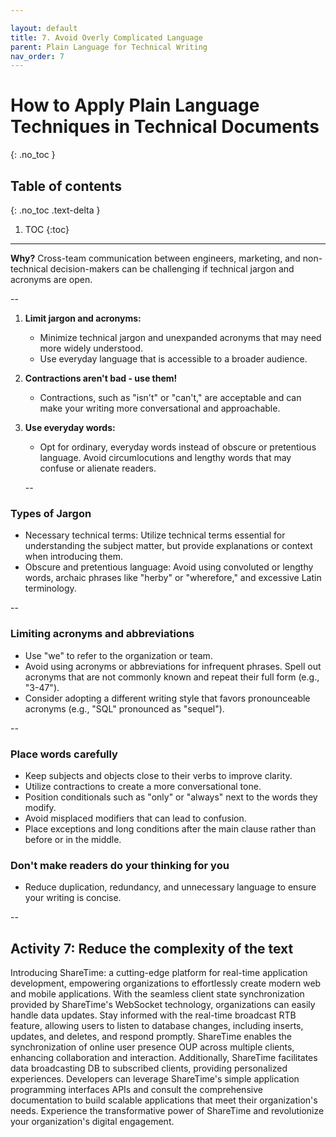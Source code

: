 ```yaml
---

layout: default
title: 7. Avoid Overly Complicated Language
parent: Plain Language for Technical Writing
nav_order: 7
---
```

# How to Apply Plain Language Techniques in Technical Documents

{: .no_toc }

## Table of contents

{: .no_toc .text-delta }

1. TOC
{:toc}

---

**Why?** Cross-team communication between engineers, marketing, and non-technical decision-makers can be challenging if technical jargon and acronyms are open.

--

1. **Limit jargon and acronyms:**
   - Minimize technical jargon and unexpanded acronyms that may need more widely understood.
   - Use everyday language that is accessible to a broader audience.

2. **Contractions aren't bad - use them!**
   - Contractions, such as "isn't" or "can't," are acceptable and can make your writing more conversational and approachable.

3. **Use everyday words:**
   - Opt for ordinary, everyday words instead of obscure or pretentious language. Avoid circumlocutions and lengthy words that may confuse or alienate readers.

   --

### Types of Jargon

- Necessary technical terms: Utilize technical terms essential for understanding the subject matter, but provide explanations or context when introducing them.
- Obscure and pretentious language: Avoid using convoluted or lengthy words, archaic phrases like "herby" or "wherefore," and excessive Latin terminology.

--

### Limiting acronyms and abbreviations

- Use "we" to refer to the organization or team.
- Avoid using acronyms or abbreviations for infrequent phrases. Spell out acronyms that are not commonly known and repeat their full form (e.g., "3-47").
- Consider adopting a different writing style that favors pronounceable acronyms (e.g., "SQL" pronounced as "sequel").

--

### Place words carefully

- Keep subjects and objects close to their verbs to improve clarity.
- Utilize contractions to create a more conversational tone.
- Position conditionals such as "only" or "always" next to the words they modify.
- Avoid misplaced modifiers that can lead to confusion.
- Place exceptions and long conditions after the main clause rather than before or in the middle.

### Don't make readers do your thinking for you

- Reduce duplication, redundancy, and unnecessary language to ensure your writing is concise.

--

## Activity 7: Reduce the complexity of the text

Introducing ShareTime: a cutting-edge platform for real-time application development, empowering organizations to effortlessly create modern web and mobile applications. With the seamless client state synchronization provided by ShareTime's WebSocket technology, organizations can easily handle data updates. Stay informed with the real-time broadcast RTB feature, allowing users to listen to database changes, including inserts, updates, and deletes, and respond promptly. ShareTime enables the synchronization of online user presence OUP across multiple clients, enhancing collaboration and interaction. Additionally, ShareTime facilitates data broadcasting DB to subscribed clients, providing personalized experiences. Developers can leverage ShareTime's simple application programming interfaces APIs and consult the comprehensive documentation to build scalable applications that meet their organization's needs. Experience the transformative power of ShareTime and revolutionize your organization's digital engagement.
